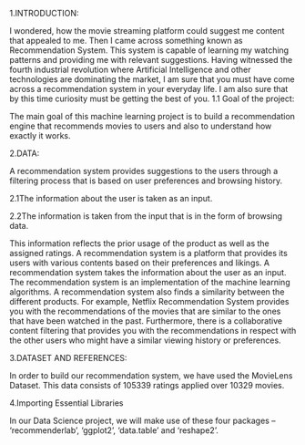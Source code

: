 1.INTRODUCTION:

I wondered, how the movie streaming platform could suggest me content that appealed to me. Then I came across something known as Recommendation System. 
This system is capable of learning my watching patterns and providing me with relevant suggestions.
 Having witnessed the fourth industrial revolution where Artificial Intelligence and other technologies are dominating the market, I am sure that you must have come across a recommendation system in your everyday life. I am also sure that by this time curiosity must be getting the best of you.
  1.1  Goal of the project:
 
 The main goal of this machine learning project is to build a recommendation engine that recommends movies to users and also to understand how exactly it works.

2.DATA:

A recommendation system provides suggestions to the users through a filtering process that is based on user preferences and browsing history.

  2.1The information about the user is taken as an input. 
  
  2.2The information is taken from the input that is in the form of browsing data. 

This information reflects the prior usage of the product as well as the assigned ratings.
A recommendation system is a platform that provides its users with various contents based on their preferences and likings. A recommendation system takes the information about the user as an input. The recommendation system is an implementation of the machine learning algorithms.
A recommendation system also finds a similarity between the different products.
 For example, Netflix Recommendation System provides you with the recommendations of the movies that are similar to the ones that have been watched in the past. 
Furthermore, there is a collaborative content filtering that provides you with the recommendations in respect with the other users who might have a similar viewing history or preferences. 

3.DATASET AND REFERENCES:

In order to build our recommendation system, we have used the MovieLens Dataset.  This data consists of 105339 ratings applied over 10329 movies.


4.Importing Essential Libraries

In our Data Science project, we will make use of these four packages – ‘recommenderlab’, ‘ggplot2’, ‘data.table’ and ‘reshape2’.


